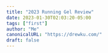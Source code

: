 ```yaml
---
title: "2023 Running Gel Review"
date: 2023-01-30T02:03:20-05:00
tags: ["first"]
author: "Me"
canonicalURL: "https://drewku.com/"
draft: false
---
```


